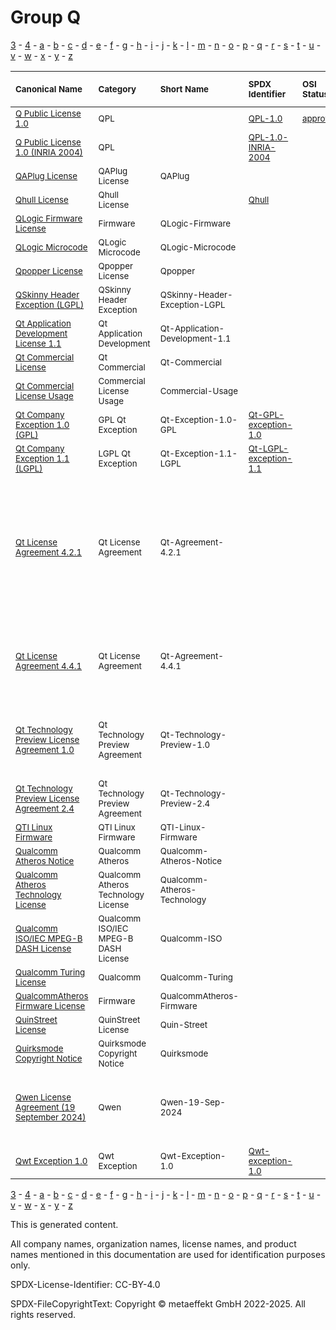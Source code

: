 # Group Q

[3](../[3]/README.md) -
[4](../[4]/README.md) -
[a](../[a]/README.md) - 
[b](../[b]/README.md) - 
[c](../[c]/README.md) - 
[d](../[d]/README.md) - 
[e](../[e]/README.md) - 
[f](../[f]/README.md) - 
[g](../[g]/README.md) - 
[h](../[h]/README.md) - 
[i](../[i]/README.md) - 
[j](../[j]/README.md) - 
[k](../[k]/README.md) - 
[l](../[l]/README.md) - 
[m](../[m]/README.md) - 
[n](../[n]/README.md) - 
[o](../[o]/README.md) - 
[p](../[p]/README.md) - 
[q](../[q]/README.md) - 
[r](../[r]/README.md) - 
[s](../[s]/README.md) - 
[t](../[t]/README.md) - 
[u](../[u]/README.md) - 
[v](../[v]/README.md) - 
[w](../[w]/README.md) - 
[x](../[x]/README.md) - 
[y](../[y]/README.md) - 
[z](../[z]/README.md)

|<sup>Canonical Name</sup>|<sup>Category</sup>|<sup>Short Name</sup>|<sup>SPDX Identifier</sup>|<sup>OSI Status</sup>|<sup>Open CoDE Status</sup>|<sup>ScanCode</sup>|<sup>Matched ScanCode</sup>|<sup>Type</sup>|
| :-- | :-- | :-- | :-- | :-- | :-- | :-- | :-- | :-- |
|<sup><a name="Q-Public-License-1.0">[Q Public License 1.0]([qp]/Q-Public-License-1.0.yaml)</a></sup>|<sup>QPL</sup>|<sup> </sup>|<sup>[QPL-1.0](https://spdx.org/licenses/QPL-1.0.html)</sup>|<sup>[approved](https://opensource.org/licenses/?ls=QPL-1.0)</sup>|<sup>approved</sup>|<sup>[qpl-1.0](https://github.com/nexB/scancode-toolkit/blob/develop/src/licensedcode/data/licenses/qpl-1.0.LICENSE)</sup>|<sup>[qpl-1.0](https://github.com/nexB/scancode-toolkit/blob/develop/src/licensedcode/data/licenses/qpl-1.0.LICENSE)</sup>|<sup>terms</sup>|
|<sup><a name="Q-Public-License-1.0-(INRIA-2004)">[Q Public License 1.0 (INRIA 2004)]([qp]/Q-Public-License-1.0-(INRIA-2004).yaml)</a></sup>|<sup>QPL</sup>|<sup> </sup>|<sup>[QPL-1.0-INRIA-2004](https://spdx.org/licenses/QPL-1.0-INRIA-2004.html)</sup>| | |<sup>[qpl-1.0-inria-2004](https://github.com/nexB/scancode-toolkit/blob/develop/src/licensedcode/data/licenses/qpl-1.0-inria-2004.LICENSE)</sup>|<sup>[qpl-1.0-inria-2004](https://github.com/nexB/scancode-toolkit/blob/develop/src/licensedcode/data/licenses/qpl-1.0-inria-2004.LICENSE)</sup>|<sup>terms</sup>|
|<sup><a name="QAPlug-License">[QAPlug License]([qa]/QAPlug-License.yaml)</a></sup>|<sup>QAPlug License</sup>|<sup>QAPlug</sup>| | | |<sup>[qaplug](https://github.com/nexB/scancode-toolkit/blob/develop/src/licensedcode/data/licenses/qaplug.LICENSE)</sup>|<sup>[qaplug](https://github.com/nexB/scancode-toolkit/blob/develop/src/licensedcode/data/licenses/qaplug.LICENSE)</sup>|<sup>terms</sup>|
|<sup><a name="Qhull-License">[Qhull License]([qh]/Qhull-License.yaml)</a></sup>|<sup>Qhull License</sup>|<sup> </sup>|<sup>[Qhull](https://spdx.org/licenses/Qhull.html)</sup>| |<sup>approved</sup>|<sup>[qhull](https://github.com/nexB/scancode-toolkit/blob/develop/src/licensedcode/data/licenses/qhull.LICENSE)</sup>|<sup>[qhull](https://github.com/nexB/scancode-toolkit/blob/develop/src/licensedcode/data/licenses/qhull.LICENSE)</sup>|<sup>terms</sup>|
|<sup><a name="QLogic-Firmware-License">[QLogic Firmware License]([ql]/QLogic-Firmware-License.yaml)</a></sup>|<sup>Firmware</sup>|<sup>QLogic-Firmware</sup>| | | |<sup>[qlogic-firmware](https://github.com/nexB/scancode-toolkit/blob/develop/src/licensedcode/data/licenses/qlogic-firmware.LICENSE)</sup>|<sup>[proprietary-license](https://github.com/nexB/scancode-toolkit/blob/develop/src/licensedcode/data/licenses/proprietary-license.LICENSE)</sup>|<sup>terms</sup>|
|<sup><a name="QLogic-Microcode">[QLogic Microcode]([ql]/QLogic-Microcode.yaml)</a></sup>|<sup>QLogic Microcode</sup>|<sup>QLogic-Microcode</sup>| | | |<sup>[qlogic-microcode](https://github.com/nexB/scancode-toolkit/blob/develop/src/licensedcode/data/licenses/qlogic-microcode.LICENSE)</sup>|<sup>[qlogic-microcode](https://github.com/nexB/scancode-toolkit/blob/develop/src/licensedcode/data/licenses/qlogic-microcode.LICENSE)</sup>|<sup>terms</sup>|
|<sup><a name="Qpopper-License">[Qpopper License]([qp]/Qpopper-License.yaml)</a></sup>|<sup>Qpopper License</sup>|<sup>Qpopper</sup>| | | |<sup>[qpopper](https://github.com/nexB/scancode-toolkit/blob/develop/src/licensedcode/data/licenses/qpopper.LICENSE)</sup>|<sup>[qpopper](https://github.com/nexB/scancode-toolkit/blob/develop/src/licensedcode/data/licenses/qpopper.LICENSE)</sup>|<sup>terms</sup>|
|<sup><a name="QSkinny-Header-Exception-(LGPL)">[QSkinny Header Exception (LGPL)]([qs]/QSkinny-Header-Exception-(LGPL).yaml)</a></sup>|<sup>QSkinny Header Exception</sup>|<sup>QSkinny-Header-Exception-LGPL</sup>| | | |<sup>[qskinny-exception-lgpl-2.1](https://github.com/nexB/scancode-toolkit/blob/develop/src/licensedcode/data/licenses/qskinny-exception-lgpl-2.1.LICENSE)</sup>|<sup>[qskinny-exception-lgpl-2.1](https://github.com/nexB/scancode-toolkit/blob/develop/src/licensedcode/data/licenses/qskinny-exception-lgpl-2.1.LICENSE)</sup>|<sup>exception</sup>|
|<sup><a name="Qt-Application-Development-License-1.1">[Qt Application Development License 1.1]([qt]/Qt-Application-Development-License-1.1.yaml)</a></sup>|<sup>Qt Application Development</sup>|<sup>Qt-Application-Development-1.1</sup>| | | |<sup>[qt-commercial-1.1](https://github.com/nexB/scancode-toolkit/blob/develop/src/licensedcode/data/licenses/qt-commercial-1.1.LICENSE)</sup>|<sup>[qt-commercial-1.1](https://github.com/nexB/scancode-toolkit/blob/develop/src/licensedcode/data/licenses/qt-commercial-1.1.LICENSE)</sup>|<sup>terms</sup>|
|<sup><a name="Qt-Commercial-License">[Qt Commercial License]([qt]/Qt-Commercial-License.yaml)</a></sup>|<sup>Qt Commercial</sup>|<sup>Qt-Commercial</sup>| | | | | |<sup>terms</sup>|
|<sup><a name="Qt-Commercial-License-Usage">[Qt Commercial License Usage]([qt]/Qt-Commercial-License-Usage.yaml)</a></sup>|<sup>Commercial License Usage</sup>|<sup>Commercial-Usage</sup>| | | |<sup>[digia-qt-commercial](https://github.com/nexB/scancode-toolkit/blob/develop/src/licensedcode/data/licenses/digia-qt-commercial.LICENSE)</sup>|<sup>[digia-qt-commercial](https://github.com/nexB/scancode-toolkit/blob/develop/src/licensedcode/data/licenses/digia-qt-commercial.LICENSE)</sup>|<sup>terms</sup>|
|<sup><a name="Qt-Company-Exception-1.0-(GPL)">[Qt Company Exception 1.0 (GPL)]([qt]/Qt-Company-Exception-1.0-(GPL).yaml)</a></sup>|<sup>GPL Qt Exception</sup>|<sup>Qt-Exception-1.0-GPL</sup>|<sup>[Qt-GPL-exception-1.0](https://spdx.org/licenses/Qt-GPL-exception-1.0.html)</sup>| | |<sup>[qt-gpl-exception-1.0](https://github.com/nexB/scancode-toolkit/blob/develop/src/licensedcode/data/licenses/qt-gpl-exception-1.0.LICENSE)</sup>|<sup>[qt-gpl-exception-1.0](https://github.com/nexB/scancode-toolkit/blob/develop/src/licensedcode/data/licenses/qt-gpl-exception-1.0.LICENSE)</sup>|<sup>exception</sup>|
|<sup><a name="Qt-Company-Exception-1.1-(LGPL)">[Qt Company Exception 1.1 (LGPL)]([qt]/Qt-Company-Exception-1.1-(LGPL).yaml)</a></sup>|<sup>LGPL Qt Exception</sup>|<sup>Qt-Exception-1.1-LGPL</sup>|<sup>[Qt-LGPL-exception-1.1](https://spdx.org/licenses/Qt-LGPL-exception-1.1.html)</sup>| | |<sup>[qt-lgpl-exception-1.1](https://github.com/nexB/scancode-toolkit/blob/develop/src/licensedcode/data/licenses/qt-lgpl-exception-1.1.LICENSE)</sup>|<sup>[qt-lgpl-exception-1.1](https://github.com/nexB/scancode-toolkit/blob/develop/src/licensedcode/data/licenses/qt-lgpl-exception-1.1.LICENSE)</sup>|<sup>exception</sup>|
|<sup><a name="Qt-License-Agreement-4.2.1">[Qt License Agreement 4.2.1]([qt]/Qt-License-Agreement-4.2.1.yaml)</a></sup>|<sup>Qt License Agreement</sup>|<sup>Qt-Agreement-4.2.1</sup>| | | | |<sup>[gpl-1.0-plus](https://github.com/nexB/scancode-toolkit/blob/develop/src/licensedcode/data/licenses/gpl-1.0-plus.LICENSE), [gpl-2.0](https://github.com/nexB/scancode-toolkit/blob/develop/src/licensedcode/data/licenses/gpl-2.0.LICENSE), [lgpl-2.0-plus](https://github.com/nexB/scancode-toolkit/blob/develop/src/licensedcode/data/licenses/lgpl-2.0-plus.LICENSE), [lgpl-2.1-plus](https://github.com/nexB/scancode-toolkit/blob/develop/src/licensedcode/data/licenses/lgpl-2.1-plus.LICENSE), [proprietary-license](https://github.com/nexB/scancode-toolkit/blob/develop/src/licensedcode/data/licenses/proprietary-license.LICENSE), [qt-commercial-agreement-4.4.1](https://github.com/nexB/scancode-toolkit/blob/develop/src/licensedcode/data/licenses/qt-commercial-agreement-4.4.1.LICENSE), [unknown-license-reference](https://github.com/nexB/scancode-toolkit/blob/develop/src/licensedcode/data/licenses/unknown-license-reference.LICENSE)</sup>|<sup>terms</sup>|
|<sup><a name="Qt-License-Agreement-4.4.1">[Qt License Agreement 4.4.1]([qt]/Qt-License-Agreement-4.4.1.yaml)</a></sup>|<sup>Qt License Agreement</sup>|<sup>Qt-Agreement-4.4.1</sup>| | | |<sup>[qt-commercial-agreement-4.4.1](https://github.com/nexB/scancode-toolkit/blob/develop/src/licensedcode/data/licenses/qt-commercial-agreement-4.4.1.LICENSE)</sup>|<sup>[proprietary-license](https://github.com/nexB/scancode-toolkit/blob/develop/src/licensedcode/data/licenses/proprietary-license.LICENSE), [qt-commercial-agreement-4.4.1](https://github.com/nexB/scancode-toolkit/blob/develop/src/licensedcode/data/licenses/qt-commercial-agreement-4.4.1.LICENSE), [unknown-license-reference](https://github.com/nexB/scancode-toolkit/blob/develop/src/licensedcode/data/licenses/unknown-license-reference.LICENSE)</sup>|<sup>terms</sup>|
|<sup><a name="Qt-Technology-Preview-License-Agreement-1.0">[Qt Technology Preview License Agreement 1.0]([qt]/Qt-Technology-Preview-License-Agreement-1.0.yaml)</a></sup>|<sup>Qt Technology Preview Agreement</sup>|<sup>Qt-Technology-Preview-1.0</sup>| | | | |<sup>[commercial-license](https://github.com/nexB/scancode-toolkit/blob/develop/src/licensedcode/data/licenses/commercial-license.LICENSE), [proprietary-license](https://github.com/nexB/scancode-toolkit/blob/develop/src/licensedcode/data/licenses/proprietary-license.LICENSE), [unknown-license-reference](https://github.com/nexB/scancode-toolkit/blob/develop/src/licensedcode/data/licenses/unknown-license-reference.LICENSE)</sup>|<sup>terms</sup>|
|<sup><a name="Qt-Technology-Preview-License-Agreement-2.4">[Qt Technology Preview License Agreement 2.4]([qt]/Qt-Technology-Preview-License-Agreement-2.4.yaml)</a></sup>|<sup>Qt Technology Preview Agreement</sup>|<sup>Qt-Technology-Preview-2.4</sup>| | | |<sup>[digia-qt-preview](https://github.com/nexB/scancode-toolkit/blob/develop/src/licensedcode/data/licenses/digia-qt-preview.LICENSE)</sup>|<sup>[digia-qt-preview](https://github.com/nexB/scancode-toolkit/blob/develop/src/licensedcode/data/licenses/digia-qt-preview.LICENSE)</sup>|<sup>terms</sup>|
|<sup><a name="QTI-Linux-Firmware">[QTI Linux Firmware]([qt]/QTI-Linux-Firmware.yaml)</a></sup>|<sup>QTI Linux Firmware</sup>|<sup>QTI-Linux-Firmware</sup>| | | |<sup>[qti-linux-firmware](https://github.com/nexB/scancode-toolkit/blob/develop/src/licensedcode/data/licenses/qti-linux-firmware.LICENSE)</sup>|<sup>[qti-linux-firmware](https://github.com/nexB/scancode-toolkit/blob/develop/src/licensedcode/data/licenses/qti-linux-firmware.LICENSE)</sup>|<sup>terms</sup>|
|<sup><a name="Qualcomm-Atheros-Notice">[Qualcomm Atheros Notice]([qu]/Qualcomm-Atheros-Notice.yaml)</a></sup>|<sup>Qualcomm Atheros</sup>|<sup>Qualcomm-Atheros-Notice</sup>| | | | |<sup>[proprietary-license](https://github.com/nexB/scancode-toolkit/blob/develop/src/licensedcode/data/licenses/proprietary-license.LICENSE)</sup>|<sup>terms</sup>|
|<sup><a name="Qualcomm-Atheros-Technology-License">[Qualcomm Atheros Technology License]([qu]/Qualcomm-Atheros-Technology-License.yaml)</a></sup>|<sup>Qualcomm Atheros Technology License</sup>|<sup>Qualcomm-Atheros-Technology</sup>| | | |<sup>[qca-technology](https://github.com/nexB/scancode-toolkit/blob/develop/src/licensedcode/data/licenses/qca-technology.LICENSE)</sup>|<sup>[qca-technology](https://github.com/nexB/scancode-toolkit/blob/develop/src/licensedcode/data/licenses/qca-technology.LICENSE)</sup>|<sup>terms</sup>|
|<sup><a name="Qualcomm-ISOIEC-MPEG-B-DASH-License">[Qualcomm ISO/IEC MPEG-B DASH License]([qu]/Qualcomm-ISOIEC-MPEG-B-DASH-License.yaml)</a></sup>|<sup>Qualcomm ISO/IEC MPEG-B DASH License</sup>|<sup>Qualcomm-ISO</sup>| | | |<sup>[qualcomm-iso](https://github.com/nexB/scancode-toolkit/blob/develop/src/licensedcode/data/licenses/qualcomm-iso.LICENSE)</sup>|<sup>[qualcomm-iso](https://github.com/nexB/scancode-toolkit/blob/develop/src/licensedcode/data/licenses/qualcomm-iso.LICENSE)</sup>|<sup>terms</sup>|
|<sup><a name="Qualcomm-Turing-License">[Qualcomm Turing License]([qu]/Qualcomm-Turing-License.yaml)</a></sup>|<sup>Qualcomm</sup>|<sup>Qualcomm-Turing</sup>| | | |<sup>[qualcomm-turing](https://github.com/nexB/scancode-toolkit/blob/develop/src/licensedcode/data/licenses/qualcomm-turing.LICENSE)</sup>|<sup>[qualcomm-turing](https://github.com/nexB/scancode-toolkit/blob/develop/src/licensedcode/data/licenses/qualcomm-turing.LICENSE)</sup>|<sup>terms</sup>|
|<sup><a name="QualcommAtheros-Firmware-License">[QualcommAtheros Firmware License]([qu]/QualcommAtheros-Firmware-License.yaml)</a></sup>|<sup>Firmware</sup>|<sup>QualcommAtheros-Firmware</sup>| | | |<sup>[qca-linux-firmware](https://github.com/nexB/scancode-toolkit/blob/develop/src/licensedcode/data/licenses/qca-linux-firmware.LICENSE)</sup>|<sup>[qca-linux-firmware](https://github.com/nexB/scancode-toolkit/blob/develop/src/licensedcode/data/licenses/qca-linux-firmware.LICENSE)</sup>|<sup>terms</sup>|
|<sup><a name="QuinStreet-License">[QuinStreet License]([qu]/QuinStreet-License.yaml)</a></sup>|<sup>QuinStreet License</sup>|<sup>Quin-Street</sup>| | | |<sup>[quin-street](https://github.com/nexB/scancode-toolkit/blob/develop/src/licensedcode/data/licenses/quin-street.LICENSE)</sup>|<sup>[quin-street](https://github.com/nexB/scancode-toolkit/blob/develop/src/licensedcode/data/licenses/quin-street.LICENSE)</sup>|<sup>terms</sup>|
|<sup><a name="Quirksmode-Copyright-Notice">[Quirksmode Copyright Notice]([qu]/Quirksmode-Copyright-Notice.yaml)</a></sup>|<sup>Quirksmode Copyright Notice</sup>|<sup>Quirksmode</sup>| | | |<sup>[quirksmode](https://github.com/nexB/scancode-toolkit/blob/develop/src/licensedcode/data/licenses/quirksmode.LICENSE)</sup>|<sup>[quirksmode](https://github.com/nexB/scancode-toolkit/blob/develop/src/licensedcode/data/licenses/quirksmode.LICENSE)</sup>|<sup>terms</sup>|
|<sup><a name="Qwen-License-Agreement-(19-September-2024)">[Qwen License Agreement (19 September 2024)]([qw]/Qwen-License-Agreement-(19-September-2024).yaml)</a></sup>|<sup>Qwen</sup>|<sup>Qwen-19-Sep-2024</sup>| | | |<sup>[qwen-2024](https://github.com/nexB/scancode-toolkit/blob/develop/src/licensedcode/data/licenses/qwen-2024.LICENSE)</sup>|<sup>[mit](https://github.com/nexB/scancode-toolkit/blob/develop/src/licensedcode/data/licenses/mit.LICENSE), [unknown-license-reference](https://github.com/nexB/scancode-toolkit/blob/develop/src/licensedcode/data/licenses/unknown-license-reference.LICENSE), [w3c](https://github.com/nexB/scancode-toolkit/blob/develop/src/licensedcode/data/licenses/w3c.LICENSE), [warranty-disclaimer](https://github.com/nexB/scancode-toolkit/blob/develop/src/licensedcode/data/licenses/warranty-disclaimer.LICENSE)</sup>|<sup>terms</sup>|
|<sup><a name="Qwt-Exception-1.0">[Qwt Exception 1.0]([qw]/Qwt-Exception-1.0.yaml)</a></sup>|<sup>Qwt Exception</sup>|<sup>Qwt-Exception-1.0</sup>|<sup>[Qwt-exception-1.0](https://spdx.org/licenses/Qwt-exception-1.0.html)</sup>| | |<sup>[qwt-exception-1.0](https://github.com/nexB/scancode-toolkit/blob/develop/src/licensedcode/data/licenses/qwt-exception-1.0.LICENSE)</sup>|<sup>[qwt-exception-1.0](https://github.com/nexB/scancode-toolkit/blob/develop/src/licensedcode/data/licenses/qwt-exception-1.0.LICENSE)</sup>|<sup>exception</sup>|

[3](../[3]/README.md) -
[4](../[4]/README.md) -
[a](../[a]/README.md) - 
[b](../[b]/README.md) - 
[c](../[c]/README.md) - 
[d](../[d]/README.md) - 
[e](../[e]/README.md) - 
[f](../[f]/README.md) - 
[g](../[g]/README.md) - 
[h](../[h]/README.md) - 
[i](../[i]/README.md) - 
[j](../[j]/README.md) - 
[k](../[k]/README.md) - 
[l](../[l]/README.md) - 
[m](../[m]/README.md) - 
[n](../[n]/README.md) - 
[o](../[o]/README.md) - 
[p](../[p]/README.md) - 
[q](../[q]/README.md) - 
[r](../[r]/README.md) - 
[s](../[s]/README.md) - 
[t](../[t]/README.md) - 
[u](../[u]/README.md) - 
[v](../[v]/README.md) - 
[w](../[w]/README.md) - 
[x](../[x]/README.md) - 
[y](../[y]/README.md) - 
[z](../[z]/README.md)


This is generated content.

All company names, organization names, license names, and product names mentioned in this documentation are used for identification purposes only.

SPDX-License-Identifier: CC-BY-4.0

SPDX-FileCopyrightText: Copyright © metaeffekt GmbH 2022-2025. All rights reserved.
